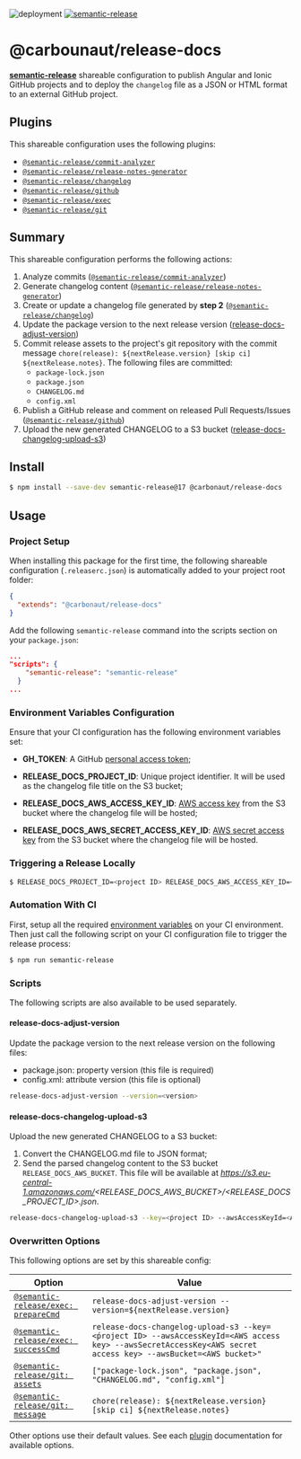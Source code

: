 ![deployment](https://github.com/carbonaut/release-docs/workflows/deployment/badge.svg?branch=master)
[![semantic-release](https://img.shields.io/badge/%20%20%F0%9F%93%A6%F0%9F%9A%80-semantic--release-e10079.svg)](https://github.com/semantic-release/semantic-release)

# @carbounaut/release-docs

[**semantic-release**](https://github.com/semantic-release/semantic-release) shareable configuration to publish Angular and Ionic GitHub projects and to deploy the `changelog` file as a JSON or HTML format to an external GitHub project.

## Plugins

This shareable configuration uses the following plugins:
- [`@semantic-release/commit-analyzer`](https://github.com/semantic-release/commit-analyzer)
- [`@semantic-release/release-notes-generator`](https://github.com/semantic-release/release-notes-generator)
- [`@semantic-release/changelog`](https://github.com/semantic-release/changelog)
- [`@semantic-release/github`](https://github.com/semantic-release/github)
- [`@semantic-release/exec`](https://github.com/semantic-release/exec)
- [`@semantic-release/git`](https://github.com/semantic-release/git)

## Summary

This shareable configuration performs the following actions:

1. Analyze commits ([`@semantic-release/commit-analyzer`](https://github.com/semantic-release/commit-analyze))
2. Generate changelog content ([`@semantic-release/release-notes-generator`](https://github.com/semantic-release/release-notes-generator))
3. Create or update a changelog file generated by **step 2** ([`@semantic-release/changelog`](https://github.com/semantic-release/changelog))
4. Update the package version to the next release version ([release-docs-adjust-version](#release-docs-adjust-version))
5. Commit release assets to the project's git repository with the commit message `chore(release): ${nextRelease.version} [skip ci] ${nextRelease.notes}`. The following files are committed:
    - `package-lock.json`
    - `package.json`
    - `CHANGELOG.md`
    - `config.xml`
6. Publish a GitHub release and comment on released Pull Requests/Issues ([`@semantic-release/github`](https://github.com/semantic-release/github))
7. Upload the new generated CHANGELOG to a S3 bucket ([release-docs-changelog-upload-s3](#release-docs-changelog-upload-s3))

## Install

```bash
$ npm install --save-dev semantic-release@17 @carbonaut/release-docs
```

## Usage

### Project Setup

When installing this package for the first time, the following shareable configuration (`.releaserc.json`) is automatically added to your project root folder:

```json
{
  "extends": "@carbonaut/release-docs"
}
```

Add the following `semantic-release` command into the scripts section on your `package.json`:

```json
...
"scripts": {
    "semantic-release": "semantic-release"
  }
...
```

### Environment Variables Configuration

Ensure that your CI configuration has the following environment variables set:

- **GH_TOKEN**: A GitHub [personal access token](https://docs.github.com/en/github/authenticating-to-github/creating-a-personal-access-token);

- **RELEASE_DOCS_PROJECT_ID**: Unique project identifier. It will be used as the changelog file title on the S3 bucket;

- **RELEASE_DOCS_AWS_ACCESS_KEY_ID**: [AWS access key](https://docs.aws.amazon.com/general/latest/gr/aws-security-credentials.html) from the S3 bucket where the changelog file will be hosted; 

- **RELEASE_DOCS_AWS_SECRET_ACCESS_KEY_ID**: [AWS secret access key](https://docs.aws.amazon.com/general/latest/gr/aws-security-credentials.html) from the S3 bucket where the changelog file will be hosted.

### Triggering a Release Locally

```bash
$ RELEASE_DOCS_PROJECT_ID=<project ID> RELEASE_DOCS_AWS_ACCESS_KEY_ID=<AWS access key> RELEASE_DOCS_AWS_SECRET_ACCESS_KEY_ID=<AWS secret access key> RELEASE_DOCS_AWS_BUCKET=<AWS bucket> GH_TOKEN=<GitHub token> npm run semantic-release --dry-run=false --no-ci
```

### Automation With CI

First, setup all the required [environment variables](#Configuration) on your CI environment. Then just call the following script on your CI configuration file to trigger the release process:

```bash
$ npm run semantic-release
```

### Scripts

The following scripts are also available to be used separately.

#### release-docs-adjust-version

Update the package version to the next release version on the following files:
 - package.json: property version (this file is required)
 - config.xml: attribute version (this file is optional)

```bash
release-docs-adjust-version --version=<version>
```

#### release-docs-changelog-upload-s3

Upload the new generated CHANGELOG to a S3 bucket:

1. Convert the CHANGELOG.md file to JSON format;
2. Send the parsed changelog content to the S3 bucket `RELEASE_DOCS_AWS_BUCKET`. This file will be available at _https://s3.eu-central-1.amazonaws.com/<RELEASE_DOCS_AWS_BUCKET>/<RELEASE_DOCS_PROJECT_ID>.json_.
  
```bash
release-docs-changelog-upload-s3 --key=<ṕroject ID> --awsAccessKeyId=<AWS access key> --awsSecretAccessKey<AWS secret access key> --awsBucket=<AWS bucket>"
```

### Overwritten Options

This following options are set by this shareable config:

| Option                                                                                      | Value                                                                                                                                                         |
|---------------------------------------------------------------------------------------------|---------------------------------------------------------------------------------------------------------------------------------------------------------------|
| [`@semantic-release/exec: prepareCmd`](https://github.com/semantic-release/exec#preparecmd) | `release-docs-adjust-version --version=${nextRelease.version}`                                                                                                |
| [`@semantic-release/exec: successCmd`](https://github.com/semantic-release/exec#successCmd) | `release-docs-changelog-upload-s3 --key=<ṕroject ID> --awsAccessKeyId=<AWS access key> --awsSecretAccessKey<AWS secret access key> --awsBucket=<AWS bucket>"` |
| [`@semantic-release/git: assets`](https://github.com/semantic-release/git#assets)           | `["package-lock.json", "package.json", "CHANGELOG.md", "config.xml"]`                                                                                         |
| [`@semantic-release/git: message`](https://github.com/semantic-release/git#message)         | `chore(release): ${nextRelease.version} [skip ci] ${nextRelease.notes}`                                                                                       |

Other options use their default values. See each [plugin](#plugins) documentation for available options.
